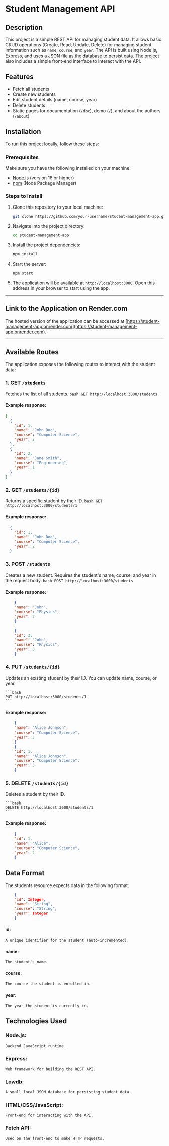 # Student Management API

## Description

This project is a simple REST API for managing student data. It allows basic CRUD operations (Create, Read, Update, Delete) for managing student information such as `name`, `course`, and `year`. The API is built using Node.js, Express, and uses a JSON file as the database to persist data. The project also includes a simple front-end interface to interact with the API.

## Features

- Fetch all students
- Create new students
- Edit student details (name, course, year)
- Delete students
- Static pages for documentation (`/doc`), demo (`/`), and about the authors (`/about`)

## Installation

To run this project locally, follow these steps:

### Prerequisites

Make sure you have the following installed on your machine:
- [Node.js](https://nodejs.org/) (version 16 or higher)
- [npm](https://www.npmjs.com/) (Node Package Manager)

### Steps to Install

1. Clone this repository to your local machine:
    ```bash
    git clone https://github.com/your-username/student-management-app.git
    ```

2. Navigate into the project directory:
    ```bash
    cd student-management-app
    ```

3. Install the project dependencies:
    ```bash
    npm install
    ```

4. Start the server:
    ```bash
    npm start
    ```

5. The application will be available at `http://localhost:3000`. Open this address in your browser to start using the app.

---

## Link to the Application on Render.com

The hosted version of the application can be accessed at [https://student-management-app.onrender.com](https://student-management-app.onrender.com).

---

## Available Routes

The application exposes the following routes to interact with the student data:

### 1. **GET** `/students`
Fetches the list of all students.
    ```bash
    GET http://localhost:3000/students
    ```

#### Example response:
```json
[
  {
    "id": 1,
    "name": "John Doe",
    "course": "Computer Science",
    "year": 2
  },
  {
    "id": 2,
    "name": "Jane Smith",
    "course": "Engineering",
    "year": 1
  }
]

```

### 2. **GET** `/students/{id}`
Returns a specific student by their ID.
    ```bash
    GET http://localhost:3000/students/1
    ```

#### Example response:
```json
  {
    "id": 1,
    "name": "John Doe",
    "course": "Computer Science",
    "year": 2
  }

```
### 3. **POST** `/students`
Creates a new student. Requires the student's name, course, and year in the request body.
    ```bash
    POST http://localhost:3000/students
    ```

#### Example response:
```json
    {
    "name": "John",
    "course": "Physics",
    "year": 3
    }

    {
    "id": 3,
    "name": "John",
    "course": "Physics",
    "year": 3
    }
```

### 4. **PUT** `/students/{id}`
Updates an existing student by their ID. You can update name, course, or year.

    ```bash
    PUT http://localhost:3000/students/1
    ```

#### Example response:
```json
    {
    "name": "Alice Johnson",
    "course": "Computer Science",
    "year": 3
    }
    {
    "id": 1,
    "name": "Alice Johnson",
    "course": "Computer Science",
    "year": 3
    }
```
### 5. **DELETE** `/students/{id}`
Deletes a student by their ID.

    ```bash
    DELETE http://localhost:3000/students/1
    ```
#### Example response:
```json
    {
    "id": 1,
    "name": "Alice",
    "course": "Computer Science",
    "year": 2
    }
```

## Data Format

The students resource expects data in the following format:

```json
    {
    "id": Integer,
    "name": "String",
    "course": "String",
    "year": Integer
    }
``` 
#### id: 
    A unique identifier for the student (auto-incremented).
#### name: 
    The student's name.
#### course: 
    The course the student is enrolled in.
#### year: 
    The year the student is currently in.


## Technologies Used 

### Node.js: 
    Backend JavaScript runtime.
### Express: 
    Web framework for building the REST API.
### Lowdb: 
    A small local JSON database for persisting student data.
### HTML/CSS/JavaScript: 
    Front-end for interacting with the API.
### Fetch API: 
    Used on the front-end to make HTTP requests.
